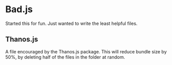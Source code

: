 # Bad.js
Started this for fun. Just wanted to write the least helpful files.

## Thanos.js
A file encouraged by the Thanos.js package. This will reduce bundle size by 50%, by deleting half of the files in the folder at random.
